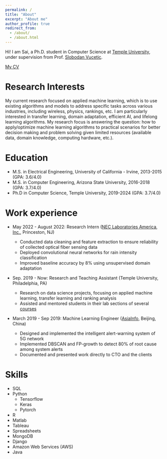 ```yaml
---
permalink: /
title: "About"
excerpt: "About me"
author_profile: true
redirect_from: 
  - /about/
  - /about.html
---
```


Hi! I am Sai, a Ph.D. student in Computer Science at [Temple University](https://cis.temple.edu/academics/graduate/phd/), under supervision from Prof. [Slobodan Vucetic](https://dabi.temple.edu/slobodan-vucetic/). 

<a href="https://drive.google.com/file/d/1ZNl5CXZpZm4TqR42hwRBPDEC_wBdT_jc/view?usp=drive_link" target="_blank">My CV</a>

Research Interests
======
My current research focused on applied machine learning, which is to use existing algorithms and models to address specific tasks across various industries, including wireless, physics, rankings, etc. I am particularly interested in transfer learning, domain adaptation, efficient AI, and lifelong learning algorithms. My research focus is answering the question: how to apply/optimize machine learning algorithms to practical scenarios for better decision making and problem solving given limited resources (available data, domain knowledge, computing hardware, etc.).

Education
======
* M.S. in Electrical Engineering, University of California - Irvine, 2013-2015 (GPA: 3.6/4.0)
* M.S. in Computer Engineering, Arizona State University, 2016-2018 (GPA: 3.7/4.0)
* Ph.D in Computer Science, Temple University, 2019-2024 (GPA: 3.7/4.0)

Work experience
======
* May 2022 - August 2022: Research Intern ([NEC Laboratories America, Inc.](https://www.nec-labs.com/), Princeston, NJ)                   
  * Conducted data cleaning and feature extraction to ensure reliability of collected optical fiber sensing data
  * Deployed convolutional neural networks for rain intensity classification
  * Improved baseline accuracy by 8% using unsupervised domain adaptation

* Sep. 2019 - Now: Research and Teaching Assistant (Temple University, Philadelphia, PA)                  
  * Research on data science projects, focusing on applied machine learning, transfer learning and ranking analysis
  * Assisted and mentored students in their lab sections of several [courses](https://sai-shi.github.io/teaching/)


* March 2019 - Sep 2019: Machine Learning Engineer ([AsiaInfo](https://www.asiainfo.com/en_us/index.html), Beijing, China)                   
  * Designed and implemented the intelligent alert-warning system of 5G network
  * Implemented DBSCAN and FP-growth to detect 80% of root cause among system alerts
  * Documented and presented work directly to CTO and the clients 

 
Skills
======
* SQL
* Python
  * Tensorflow
  * Keras
  * Pytorch
* R
* Matlab
* Tableau
* Spreadsheets
* MongoDB
* Django
* Amazon Web Services (AWS)
* Java
